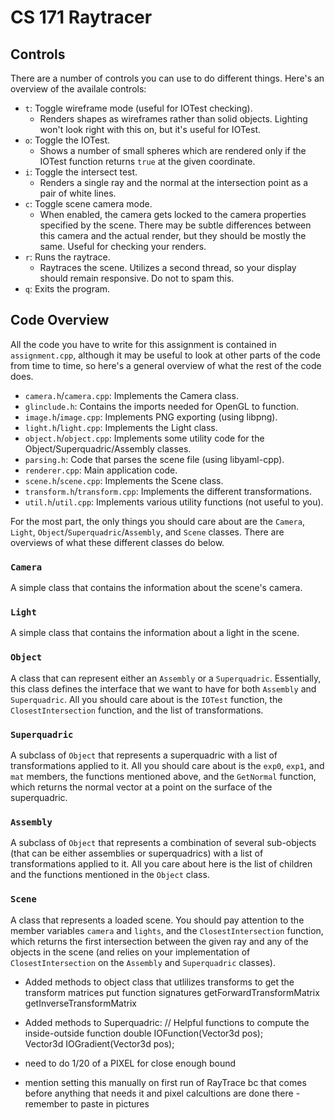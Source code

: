 # CS 171 Raytracer

## Controls

There are a number of controls you can use to do different things. Here's an overview of the availale controls:

- `t`: Toggle wireframe mode (useful for IOTest checking).
  - Renders shapes as wireframes rather than solid objects. Lighting won't look right with this on, but it's useful for IOTest.
- `o`: Toggle the IOTest.
  - Shows a number of small spheres which are rendered only if the IOTest function returns `true` at the given coordinate.
- `i`: Toggle the intersect test.
  - Renders a single ray and the normal at the intersection point as a pair of white lines.
- `c`: Toggle scene camera mode.
  - When enabled, the camera gets locked to the camera properties specified by the scene. There may be subtle differences between this camera and the actual render, but they should be mostly the same. Useful for checking your renders.
- `r`: Runs the raytrace.
  - Raytraces the scene. Utilizes a second thread, so your display should remain responsive. Do not to spam this.
- `q`: Exits the program.

## Code Overview

All the code you have to write for this assignment is contained in `assignment.cpp`, although it may be useful to look at other parts of the code from time to time, so here's a general overview of what the rest of the code does.

- `camera.h`/`camera.cpp`: Implements the Camera class.
- `glinclude.h`: Contains the imports needed for OpenGL to function.
- `image.h`/`image.cpp`: Implements PNG exporting (using libpng).
- `light.h`/`light.cpp`: Implements the Light class.
- `object.h`/`object.cpp`: Implements some utility code for the Object/Superquadric/Assembly classes.
- `parsing.h`: Code that parses the scene file (using libyaml-cpp).
- `renderer.cpp`: Main application code.
- `scene.h`/`scene.cpp`: Implements the Scene class.
- `transform.h`/`transform.cpp`: Implements the different transformations.
- `util.h`/`util.cpp`: Implements various utility functions (not useful to you).

For the most part, the only things you should care about are the `Camera`, `Light`, `Object`/`Superquadric`/`Assembly`, and `Scene` classes. There are overviews of what these different classes do below.

### `Camera`

A simple class that contains the information about the scene's camera.

### `Light`

A simple class that contains the information about a light in the scene.

### `Object`

A class that can represent either an `Assembly` or a `Superquadric`. Essentially, this class defines the interface that we want to have for both `Assembly` and `Superquadric`. All you should care about is the `IOTest` function, the `ClosestIntersection` function, and the list of transformations.

### `Superquadric`

A subclass of `Object` that represents a superquadric with a list of transformations applied to it. All you should care about is the `exp0`, `exp1`, and `mat` members, the functions mentioned above, and the `GetNormal` function, which returns the normal vector at a point on the surface of the superquadric.

### `Assembly`

A subclass of `Object` that represents a combination of several sub-objects (that can be either assemblies or superquadrics) with a list of transformations applied to it. All you care about here is the list of children and the functions mentioned in the `Object` class.

### `Scene`

A class that represents a loaded scene. You should pay attention to the member variables `camera` and `lights`, and the `ClosestIntersection` function, which returns the first intersection between the given ray and any of the objects in the scene (and relies on your implementation of `ClosestIntersection` on the `Assembly` and `Superquadric` classes).



- Added methods to object class that utlilizes transforms to get the transform matrices
put function signatures 
getForwardTransformMatrix
getInverseTransformMatrix

- Added methods to Superquadric:
// Helpful functions to compute the inside-outside function
double IOFunction(Vector3d pos);  
Vector3d IOGradient(Vector3d pos);

- need to do 1/20 of a PIXEL for close enough bound
- mention setting this manually on first run of RayTrace bc that comes before anything that needs it and pixel calcultions are done there
-remember to paste in pictures
